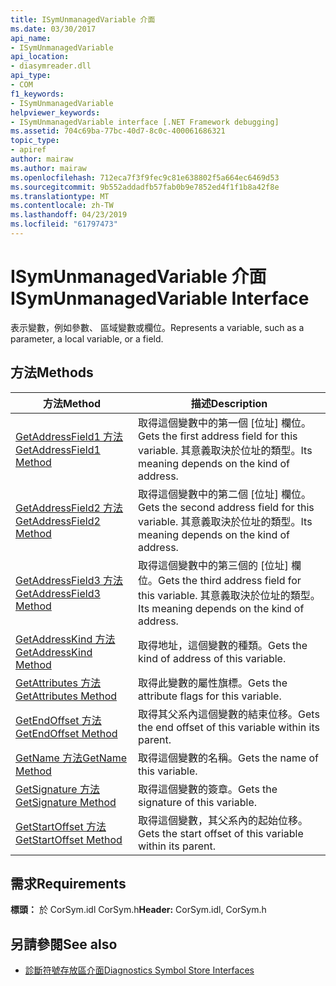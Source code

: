 ```yaml
---
title: ISymUnmanagedVariable 介面
ms.date: 03/30/2017
api_name:
- ISymUnmanagedVariable
api_location:
- diasymreader.dll
api_type:
- COM
f1_keywords:
- ISymUnmanagedVariable
helpviewer_keywords:
- ISymUnmanagedVariable interface [.NET Framework debugging]
ms.assetid: 704c69ba-77bc-40d7-8c0c-400061686321
topic_type:
- apiref
author: mairaw
ms.author: mairaw
ms.openlocfilehash: 712eca7f3f9fec9c81e638802f5a664ec6469d53
ms.sourcegitcommit: 9b552addadfb57fab0b9e7852ed4f1f1b8a42f8e
ms.translationtype: MT
ms.contentlocale: zh-TW
ms.lasthandoff: 04/23/2019
ms.locfileid: "61797473"
---
```

# <a name="isymunmanagedvariable-interface"></a><span data-ttu-id="18125-102">ISymUnmanagedVariable 介面</span><span class="sxs-lookup"><span data-stu-id="18125-102">ISymUnmanagedVariable Interface</span></span>
<span data-ttu-id="18125-103">表示變數，例如參數、 區域變數或欄位。</span><span class="sxs-lookup"><span data-stu-id="18125-103">Represents a variable, such as a parameter, a local variable, or a field.</span></span>  
  
## <a name="methods"></a><span data-ttu-id="18125-104">方法</span><span class="sxs-lookup"><span data-stu-id="18125-104">Methods</span></span>  
  
|<span data-ttu-id="18125-105">方法</span><span class="sxs-lookup"><span data-stu-id="18125-105">Method</span></span>|<span data-ttu-id="18125-106">描述</span><span class="sxs-lookup"><span data-stu-id="18125-106">Description</span></span>|  
|------------|-----------------|  
|[<span data-ttu-id="18125-107">GetAddressField1 方法</span><span class="sxs-lookup"><span data-stu-id="18125-107">GetAddressField1 Method</span></span>](../../../../docs/framework/unmanaged-api/diagnostics/isymunmanagedvariable-getaddressfield1-method.md)|<span data-ttu-id="18125-108">取得這個變數中的第一個 [位址] 欄位。</span><span class="sxs-lookup"><span data-stu-id="18125-108">Gets the first address field for this variable.</span></span> <span data-ttu-id="18125-109">其意義取決於位址的類型。</span><span class="sxs-lookup"><span data-stu-id="18125-109">Its meaning depends on the kind of address.</span></span>|  
|[<span data-ttu-id="18125-110">GetAddressField2 方法</span><span class="sxs-lookup"><span data-stu-id="18125-110">GetAddressField2 Method</span></span>](../../../../docs/framework/unmanaged-api/diagnostics/isymunmanagedvariable-getaddressfield2-method.md)|<span data-ttu-id="18125-111">取得這個變數中的第二個 [位址] 欄位。</span><span class="sxs-lookup"><span data-stu-id="18125-111">Gets the second address field for this variable.</span></span> <span data-ttu-id="18125-112">其意義取決於位址的類型。</span><span class="sxs-lookup"><span data-stu-id="18125-112">Its meaning depends on the kind of address.</span></span>|  
|[<span data-ttu-id="18125-113">GetAddressField3 方法</span><span class="sxs-lookup"><span data-stu-id="18125-113">GetAddressField3 Method</span></span>](../../../../docs/framework/unmanaged-api/diagnostics/isymunmanagedvariable-getaddressfield3-method.md)|<span data-ttu-id="18125-114">取得這個變數中的第三個的 [位址] 欄位。</span><span class="sxs-lookup"><span data-stu-id="18125-114">Gets the third address field for this variable.</span></span> <span data-ttu-id="18125-115">其意義取決於位址的類型。</span><span class="sxs-lookup"><span data-stu-id="18125-115">Its meaning depends on the kind of address.</span></span>|  
|[<span data-ttu-id="18125-116">GetAddressKind 方法</span><span class="sxs-lookup"><span data-stu-id="18125-116">GetAddressKind Method</span></span>](../../../../docs/framework/unmanaged-api/diagnostics/isymunmanagedvariable-getaddresskind-method.md)|<span data-ttu-id="18125-117">取得地址，這個變數的種類。</span><span class="sxs-lookup"><span data-stu-id="18125-117">Gets the kind of address of this variable.</span></span>|  
|[<span data-ttu-id="18125-118">GetAttributes 方法</span><span class="sxs-lookup"><span data-stu-id="18125-118">GetAttributes Method</span></span>](../../../../docs/framework/unmanaged-api/diagnostics/isymunmanagedvariable-getattributes-method.md)|<span data-ttu-id="18125-119">取得此變數的屬性旗標。</span><span class="sxs-lookup"><span data-stu-id="18125-119">Gets the attribute flags for this variable.</span></span>|  
|[<span data-ttu-id="18125-120">GetEndOffset 方法</span><span class="sxs-lookup"><span data-stu-id="18125-120">GetEndOffset Method</span></span>](../../../../docs/framework/unmanaged-api/diagnostics/isymunmanagedvariable-getendoffset-method.md)|<span data-ttu-id="18125-121">取得其父系內這個變數的結束位移。</span><span class="sxs-lookup"><span data-stu-id="18125-121">Gets the end offset of this variable within its parent.</span></span>|  
|[<span data-ttu-id="18125-122">GetName 方法</span><span class="sxs-lookup"><span data-stu-id="18125-122">GetName Method</span></span>](../../../../docs/framework/unmanaged-api/diagnostics/isymunmanagedvariable-getname-method.md)|<span data-ttu-id="18125-123">取得這個變數的名稱。</span><span class="sxs-lookup"><span data-stu-id="18125-123">Gets the name of this variable.</span></span>|  
|[<span data-ttu-id="18125-124">GetSignature 方法</span><span class="sxs-lookup"><span data-stu-id="18125-124">GetSignature Method</span></span>](../../../../docs/framework/unmanaged-api/diagnostics/isymunmanagedvariable-getsignature-method.md)|<span data-ttu-id="18125-125">取得這個變數的簽章。</span><span class="sxs-lookup"><span data-stu-id="18125-125">Gets the signature of this variable.</span></span>|  
|[<span data-ttu-id="18125-126">GetStartOffset 方法</span><span class="sxs-lookup"><span data-stu-id="18125-126">GetStartOffset Method</span></span>](../../../../docs/framework/unmanaged-api/diagnostics/isymunmanagedvariable-getstartoffset-method.md)|<span data-ttu-id="18125-127">取得這個變數，其父系內的起始位移。</span><span class="sxs-lookup"><span data-stu-id="18125-127">Gets the start offset of this variable within its parent.</span></span>|  
  
## <a name="requirements"></a><span data-ttu-id="18125-128">需求</span><span class="sxs-lookup"><span data-stu-id="18125-128">Requirements</span></span>  
 <span data-ttu-id="18125-129">**標頭：** 於 CorSym.idl CorSym.h</span><span class="sxs-lookup"><span data-stu-id="18125-129">**Header:** CorSym.idl, CorSym.h</span></span>  
  
## <a name="see-also"></a><span data-ttu-id="18125-130">另請參閱</span><span class="sxs-lookup"><span data-stu-id="18125-130">See also</span></span>

- [<span data-ttu-id="18125-131">診斷符號存放區介面</span><span class="sxs-lookup"><span data-stu-id="18125-131">Diagnostics Symbol Store Interfaces</span></span>](../../../../docs/framework/unmanaged-api/diagnostics/diagnostics-symbol-store-interfaces.md)
